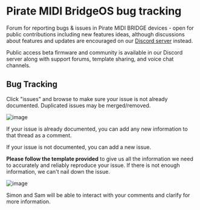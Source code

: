 # Pirate MIDI BridgeOS bug tracking
Forum for reporting bugs &amp; issues in Pirate MIDI BRIDGE devices - open for public contributions including new features ideas, although discussions about features and updates are encouraged on our [Discord server](https://discord.gg/x722K7ksA6) instead.

Public access beta firmware and community is available in our Discord server along with support forums, template sharing, and voice chat channels.

## Bug Tracking
Click "issues" and browse to make sure your issue is not already documented. Duplicated issues may be merged/removed.

![image](https://user-images.githubusercontent.com/59382082/215038666-faaf52b6-5cc5-4433-a46a-1500afc6058b.png)

If your issue is already documented, you can add any new information to that thread as a comment. 

If your issue is not documented, you can add a new issue. 

**Please follow the template provided** to give us all the information we need to accurately and reliably reproduce your issue. If there is not enough information, we can't nail down the issue. 

![image](https://user-images.githubusercontent.com/59382082/121623926-ef704080-cab3-11eb-84a1-e617a3504597.png)

Simon and Sam will be able to interact with your comments and clarify for more information. 
